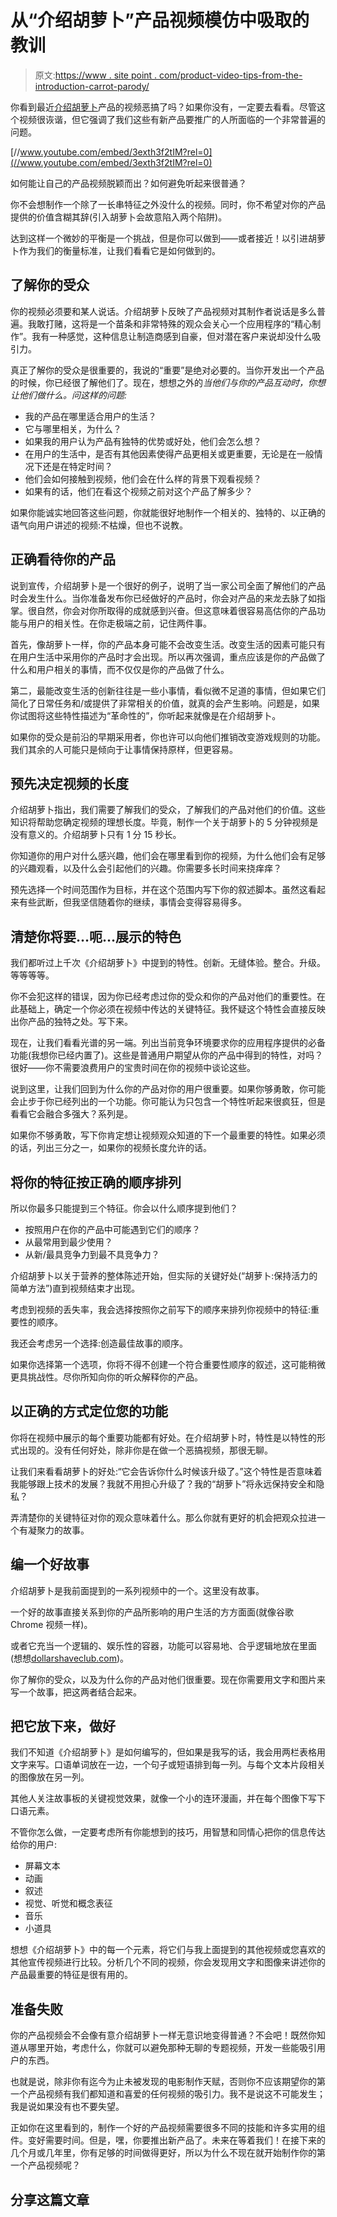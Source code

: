 # 从“介绍胡萝卜”产品视频模仿中吸取的教训

> 原文:[https://www . site point . com/product-video-tips-from-the-introduction-carrot-parody/](https://www.sitepoint.com/product-video-tips-from-the-introducing-carrot-parody/)

你看到最近[介绍胡萝卜](http://www.introducingcarrot.com/)产品的视频恶搞了吗？如果你没有，一定要去看看。尽管这个视频很诙谐，但它强调了我们这些有新产品要推广的人所面临的一个非常普遍的问题。

[//www.youtube.com/embed/3exth3f2tIM?rel=0](//www.youtube.com/embed/3exth3f2tIM?rel=0)

如何能让自己的产品视频脱颖而出？如何避免听起来很普通？

你不会想制作一个除了一长串特征之外没什么的视频。同时，你不希望对你的产品提供的价值含糊其辞(引入胡萝卜会故意陷入两个陷阱)。

达到这样一个微妙的平衡是一个挑战，但是你可以做到——或者接近！以引进胡萝卜作为我们的衡量标准，让我们看看它是如何做到的。

## 了解你的受众

你的视频必须要和某人说话。介绍胡萝卜反映了产品视频对其制作者说话是多么普遍。我敢打赌，这将是一个苗条和非常特殊的观众会关心一个应用程序的“精心制作”。我有一种感觉，这种信息让制造商感到自豪，但对潜在客户来说却没什么吸引力。

真正了解你的受众是很重要的，我说的“重要”是绝对必要的。当你开发出一个产品的时候，你已经很了解他们了。现在，想想之外的*当他们与你的产品互动时，你想让他们做什么。问这样的问题:*

*   我的产品在哪里适合用户的生活？
*   它与哪里相关，为什么？
*   如果我的用户认为产品有独特的优势或好处，他们会怎么想？
*   在用户的生活中，是否有其他因素使得产品更相关或更重要，无论是在一般情况下还是在特定时间？
*   他们会如何接触到视频，他们会在什么样的背景下观看视频？
*   如果有的话，他们在看这个视频之前对这个产品了解多少？

如果你能诚实地回答这些问题，你就能很好地制作一个相关的、独特的、以正确的语气向用户讲述的视频:不枯燥，但也不说教。

## 正确看待你的产品

说到宣传，介绍胡萝卜是一个很好的例子，说明了当一家公司全面了解他们的产品时会发生什么。当你准备发布你已经做好的产品时，你会对产品的来龙去脉了如指掌。很自然，你会对你所取得的成就感到兴奋。但这意味着很容易高估你的产品功能与用户的相关性。在你走极端之前，记住两件事。

首先，像胡萝卜一样，你的产品本身可能不会改变生活。改变生活的因素可能只有在用户生活中采用你的产品时才会出现。所以再次强调，重点应该是你的产品做了什么和用户相关的事情，而不仅仅是你的产品做了什么。

第二，最能改变生活的创新往往是一些小事情，看似微不足道的事情，但如果它们简化了日常任务和/或提供了非常相关的价值，就真的会产生影响。问题是，如果你试图将这些特性描述为“革命性的”，你听起来就像是在介绍胡萝卜。

如果你的受众是前沿的早期采用者，你也许可以向他们推销改变游戏规则的功能。我们其余的人可能只是倾向于让事情保持原样，但更容易。

## 预先决定视频的长度

介绍胡萝卜指出，我们需要了解我们的受众，了解我们的产品对他们的价值。这些知识将帮助您确定视频的理想长度。毕竟，制作一个关于胡萝卜的 5 分钟视频是没有意义的。介绍胡萝卜只有 1 分 15 秒长。

你知道你的用户对什么感兴趣，他们会在哪里看到你的视频，为什么他们会有足够的兴趣观看，以及什么会引起他们的兴趣。你需要多长时间来挠痒痒？

预先选择一个时间范围作为目标，并在这个范围内写下你的叙述脚本。虽然这看起来有些武断，但我坚信随着你的继续，事情会变得容易得多。

## 清楚你将要…呃…展示的特色

我们都听过上千次《介绍胡萝卜》中提到的特性。创新。无缝体验。整合。升级。等等等等。

你不会犯这样的错误，因为你已经考虑过你的受众和你的产品对他们的重要性。在此基础上，确定一个你必须在视频中传达的关键特征。我怀疑这个特性会直接反映出你产品的独特之处。写下来。

现在，让我们看看光谱的另一端。列出当前竞争环境要求你的应用程序提供的必备功能(我想你已经内置了)。这些是普通用户期望从你的产品中得到的特性，对吗？很好——你不需要浪费用户的宝贵时间在你的视频中谈论这些。

说到这里，让我们回到为什么你的产品对你的用户很重要。如果你够勇敢，你可能会止步于你已经列出的一个功能。你可能认为只包含一个特性听起来很疯狂，但是看看它会融合多强大？系列是。

如果你不够勇敢，写下你肯定想让视频观众知道的下一个最重要的特性。如果必须的话，列出三分之一，如果你的视频长度允许的话。

## 将你的特征按正确的顺序排列

所以你最多只能提到三个特征。你会以什么顺序提到他们？

*   按照用户在你的产品中可能遇到它们的顺序？
*   从最常用到最少使用？
*   从新/最具竞争力到最不具竞争力？

介绍胡萝卜以关于营养的整体陈述开始，但实际的关键好处(“胡萝卜:保持活力的简单方法”)直到视频结束才出现。

考虑到视频的丢失率，我会选择按照你之前写下的顺序来排列你视频中的特征:重要性的顺序。

我还会考虑另一个选择:创造最佳故事的顺序。

如果你选择第一个选项，你将不得不创建一个符合重要性顺序的叙述，这可能稍微更具挑战性。尽你所知向你的听众解释你的产品。

## 以正确的方式定位您的功能

你将在视频中展示的每个重要功能都有好处。在介绍胡萝卜时，特性是以特性的形式出现的。没有任何好处，除非你是在做一个恶搞视频，那很无聊。

让我们来看看胡萝卜的好处:“它会告诉你什么时候该升级了。”这个特性是否意味着我能够跟上技术的发展？我就不用担心升级了？我的“胡萝卜”将永远保持安全和隐私？

弄清楚你的关键特征对你的观众意味着什么。那么你就有更好的机会把观众拉进一个有凝聚力的故事。

## 编一个好故事

介绍胡萝卜是我前面提到的一系列视频中的一个。这里没有故事。

一个好的故事直接关系到你的产品所影响的用户生活的方方面面(就像谷歌 Chrome 视频一样)。

或者它充当一个逻辑的、娱乐性的容器，功能可以容易地、合乎逻辑地放在里面(想想[dollarshaveclub.com](https://www.youtube.com/watch?v=ZUG9qYTJMsI))。

你了解你的受众，以及为什么你的产品对他们很重要。现在你需要用文字和图片来写一个故事，把这两者结合起来。

## 把它放下来，做好

我们不知道《介绍胡萝卜》是如何编写的，但如果是我写的话，我会用两栏表格用文字来写。口语单词放在一边，一个句子或短语排到每一列。与每个文本片段相关的图像放在另一列。

其他人关注故事板的关键视觉效果，就像一个小的连环漫画，并在每个图像下写下口语元素。

不管你怎么做，一定要考虑所有你能想到的技巧，用智慧和同情心把你的信息传达给你的用户:

*   屏幕文本
*   动画
*   叙述
*   视觉、听觉和概念表征
*   音乐
*   小道具

想想《介绍胡萝卜》中的每一个元素，将它们与我上面提到的其他视频或您喜欢的其他宣传视频进行比较。分析几个不同的视频，你会发现用文字和图像来讲述你的产品最重要的特征是很有用的。

## 准备失败

你的产品视频会不会像有意介绍胡萝卜一样无意识地变得普通？不会吧！既然你知道从哪里开始，考虑什么，你就可以避免那种无聊的专题视频，开发一些能吸引用户的东西。

也就是说，除非你有迄今为止未被发现的电影制作天赋，否则你不应该期望你的第一个产品视频有我们都知道和喜爱的任何视频的吸引力。我不是说这不可能发生；我是说如果没有也不要失望。

正如你在这里看到的，制作一个好的产品视频需要很多不同的技能和许多实用的组件。变好需要时间。但是，嘿，你要推出新产品了。未来在等着我们！在接下来的几个月或几年里，你有足够的时间做得更好，所以为什么不现在就开始制作你的第一个产品视频呢？

## 分享这篇文章
